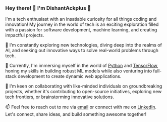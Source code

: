 ### Hey there! 👋 I'm DishantAckplus 🚀

I'm a tech enthusiast with an insatiable curiosity for all things coding and innovation! My journey in the world of tech is an exciting exploration filled with a passion for software development, machine learning, and creating impactful projects.

👀 I'm constantly exploring new technologies, diving deep into the realms of AI, and seeking out innovative ways to solve real-world problems through tech.

🌱 Currently, I'm immersing myself in the world of [Python](https://www.python.org/) and [TensorFlow](https://www.tensorflow.org/), honing my skills in building robust ML models while also venturing into full-stack development to create dynamic web applications.

💞️ I'm keen on collaborating with like-minded individuals on groundbreaking projects, whether it's contributing to open-source initiatives, exploring new tech frontiers, or brainstorming innovative solutions.

📫 Feel free to reach out to me via [email](mailto:your.email@example.com) or connect with me on [LinkedIn](https://www.linkedin.com/in/yourprofile). Let's connect, share ideas, and build something awesome together!

<!---
DishantAckplus/DishantAckplus is a ✨ special ✨ repository because its `README.md` (this file) appears on your GitHub profile.
You can click the Preview link to take a look at your changes.
--->
